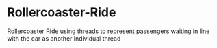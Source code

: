 # Rollercoaster-Ride
Rollercoaster Ride using threads to represent passengers waiting in line with the car as another individual thread
